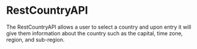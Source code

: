 # RestCountryAPI
The RestCountryAPI allows a user to select a country and 
upon entry it will give them information about the country such as the capital, 
time zone, region, and sub-region.

